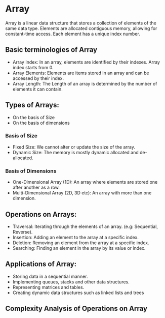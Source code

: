 # Array

Array is a linear data structure that stores a collection of elements of the same data type. Elements are allocated contiguous memory, allowing for constant-time access. Each element has a unique index number.

## Basic terminologies of Array

- Array Index: In an array, elements are identified by their indexes. Array index starts from 0.
- Array Elements: Elements are items stored in an array and can be accessed by their index.
- Array Length: The Length of an array is determined by the number of elements it can contain.

## Types of Arrays:

- On the basis of Size
- On the basis of dimensions

### Basis of Size

- Fixed Size: We cannot alter or update the size of the array.
- Dynamic Size: The memory is mostly dynamic allocated and de-allocated.

### Basis of Dimensions

- One-Dimensional Array (1D): An array where elements are stored one after another as a row.
- Multi-Dimensional Array (2D, 3D etc): An array with more than one dimension.

## Operations on Arrays:

- Traversal: Iterating through the elements of an array. (e.g: Sequential, Reverse).
- Insertion: Adding an element to the array at a specific index.
- Deletion: Removing an element from the array at a specific index.
- Searching: Finding an element in the array by its value or index.

## Applications of Array:

- Storing data in a sequential manner.
- Implementing queues, stacks and other data structures.
- Representing matrices and tables.
- Creating dynamic data structures such as linked lists and trees


## Complexity Analysis of Operations on Array
